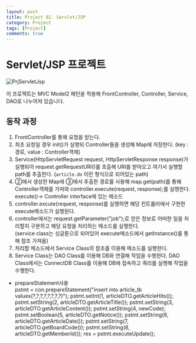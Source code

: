 ```yaml
---
layout: post
title: Project 02. Servlet/JSP
category: Project
tags: [Project]
comments: true
---
```


# Servlet/JSP 프로젝트

![PrjServletJsp](../img/PrjServletJsp.png)

이 프로젝트는 MVC Model2 패턴을 적용해 FrontController, Controller, Service, DAO로 나누어져 있습니다.  

## 동작 과정
1. FrontController를 통해 요청을 받는다.
2. 최초 요청일 경우 init()가 실행되 Controller들을 생성해 Map에 저장한다. (key : 경로, value : Controller객체)
3. Service(HttpServletRequest request, HttpServletResponse response)가 실행되어 request.getRequestURI()를 호출해 URI를 받아오고 여기서 실행할 path를 추출한다. (`article.do` 이런 형식으로 되어있는 path)
4. ②에서 생성한 Map에 ③에서 추출한 경로를 사용해 map.get(path)를 통해 Controller객체를 가져와 controller.execute(request, response);를 실행한다.  
execute()-> Controller interface에 있는 메소드
5. controller.excute(request, response)를 실행하면 해당 컨트롤러에서 구현한 execute메소드가 실행된다.
6. controller에서는 request.getParameter("job");로 얻은 정보로 어떠한 일을 처리할지 구분하고 해당 요청을 처리하는 메소드를 실행한다.  
(service class는 싱글톤으로 되어있어 execute메소드에서 getInstance()를 통해 참조 가져옴)
7. 처리할 메소드에서 Service Class의 참조를 이용해 메소드를 실행한다.
8. Service Class는 DAO Class를 이용해 DB와 연결해 작업을 수행한다. DAO Class에서는 ConnectDB Class를 이용해 DB에 접속하고 쿼리를 실행해 작업을 수행한다.

* prepareStatement사용  
pstmt = con.prepareStatement("insert into article_tb values(?,?,?,?,?,?,?,?)"); pstmt.setInt(1, articleDTO.getArticleHits()); pstmt.setString(2, articleDTO.getArticleTitle()); pstmt.setString(3, articleDTO.getArticleContent()); pstmt.setString(4, newCode); pstmt.setBoolean(5, articleDTO.getNotice()); pstmt.setString(6, articleDTO.getArticleDate()); pstmt.setString(7, articleDTO.getBoardCode()); pstmt.setString(8, articleDTO.getMemberId()); res = pstmt.executeUpdate();
